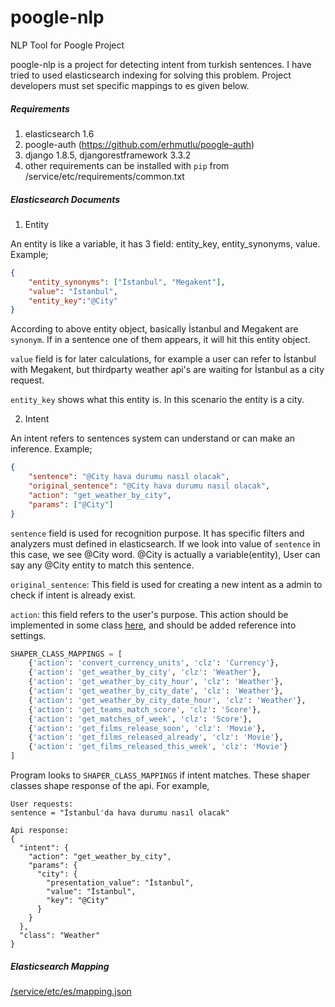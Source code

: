 # poogle-nlp
NLP Tool for Poogle Project

poogle-nlp is a project for detecting intent from turkish sentences. I have tried to used elasticsearch indexing for solving this problem. Project developers must set specific mappings to es given below.

##### Requirements
1. elasticsearch 1.6
2. poogle-auth (https://github.com/erhmutlu/poogle-auth)
3. django 1.8.5, djangorestframework 3.3.2
4. other requirements can be installed with `pip` from /service/etc/requirements/common.txt

##### Elasticsearch Documents
1. Entity

An entity is like a variable, it has 3 field: entity_key, entity_synonyms, value. 
Example;
```json
{
    "entity_synonyms": ["İstanbul", "Megakent"],
    "value": "İstanbul",
    "entity_key":"@City"
}
```

According to above entity object, basically İstanbul and Megakent are `synonym`. If in a sentence one of them appears, it will hit this entity object.

`value` field is for later calculations, for example a user can refer to İstanbul with Megakent, but thirdparty weather api's are waiting for İstanbul as a city request.

`entity_key` shows what this entity is. In this scenario the entity is a city.

2. Intent

An intent refers to sentences system can understand or can make an inference.
Example;

```json
{
    "sentence": "@City hava durumu nasıl olacak",
    "original_sentence": "@City hava durumu nasıl olacak",
    "action": "get_weather_by_city",
    "params": ["@City"]
}
```

`sentence` field is used for recognition purpose. It has specific filters and analyzers must defined in elasticsearch. If we look into value of `sentence` in this case, we see @City word. @City is actually a variable(entity), User can say any @City entity to match this sentence.

`original_sentence`: This field is used for creating a new intent as a admin to check if intent is already exist.

`action`: this field refers to the user's purpose. This action should be implemented in some class [here](https://github.com/erhmutlu/poogle-nlp/tree/master/service/apps/defaultapp/shapers), and should be added reference into settings.
```python
SHAPER_CLASS_MAPPINGS = [
    {'action': 'convert_currency_units', 'clz': 'Currency'},
    {'action': 'get_weather_by_city', 'clz': 'Weather'},
    {'action': 'get_weather_by_city_hour', 'clz': 'Weather'},
    {'action': 'get_weather_by_city_date', 'clz': 'Weather'},
    {'action': 'get_weather_by_city_date_hour', 'clz': 'Weather'},
    {'action': 'get_teams_match_score', 'clz': 'Score'},
    {'action': 'get_matches_of_week', 'clz': 'Score'},
    {'action': 'get_films_release_soon', 'clz': 'Movie'},
    {'action': 'get_films_released_already', 'clz': 'Movie'},
    {'action': 'get_films_released_this_week', 'clz': 'Movie'}
]
```
Program looks to `SHAPER_CLASS_MAPPINGS` if intent matches. These shaper classes shape response of the api. For example,

```
User requests:
sentence = "İstanbul'da hava durumu nasıl olacak"

Api response:
{
  "intent": {
    "action": "get_weather_by_city",
    "params": {
      "city": {
        "presentation_value": "İstanbul",
        "value": "İstanbul",
        "key": "@City"
      }
    }
  },
  "class": "Weather"
}
```
##### Elasticsearch Mapping
[/service/etc/es/mapping.json](https://github.com/erhmutlu/poogle-nlp/blob/master/service/etc/es/mapping.json)

